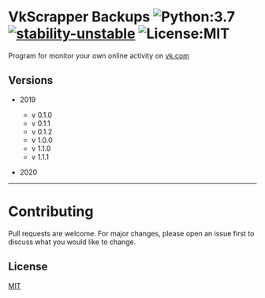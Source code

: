 # VkScrapper Backups ![Python:3.7](https://img.shields.io/badge/Python-3.7-yellow) [![stability-unstable](https://img.shields.io/badge/stability-unstable-yellow.svg)](https://github.com/emersion/stability-badges#unstable) ![License:MIT](https://img.shields.io/github/license/V1A0/VkScrapper)
 
Program for monitor your own online activity on [vk.com](https://vk.com/)

## Versions

- 2019
    - v 0.1.0
    - v 0.1.1
    - v 0.1.2
    - v 1.0.0
    - v 1.1.0
    - v 1.1.1

- 2020
   
---
# Contributing
Pull requests are welcome. For major changes, please open an issue first to discuss what you would like to change.

## License
[MIT](https://choosealicense.com/licenses/mit/)
